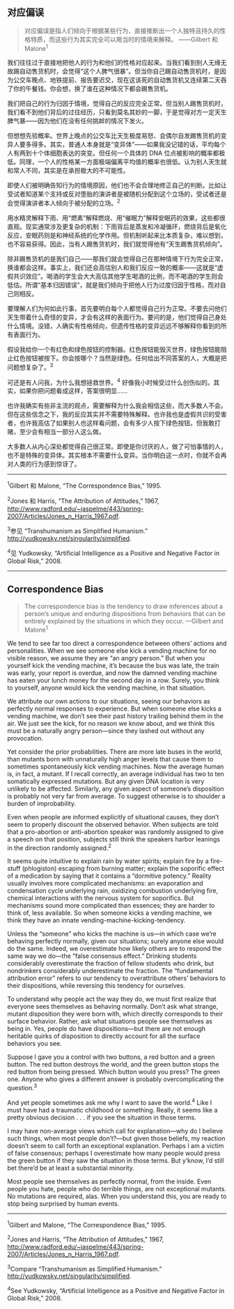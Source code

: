 ## 对应偏误

> 对应偏误是指人们倾向于根据某些行为，直接推断出一个人独特且持久的性格特质，而这些行为其实完全可以用当时的情境来解释。
> ——Gilbert 和 Malone<sup>1</sup>

我们往往过于直接地把他人的行为和他们的性格对应起来。当我们看到别人无缘无故踢自动售货机时，会觉得“这个人脾气很暴”。但当你自己踢自动售货机时，是因为公交车晚点、地铁提前、报告要迟交，现在这该死的自动售货机又连续第二天吞了你的午餐钱。你会想，换了谁在这种情况下都会踢售货机。

我们把自己的行为归因于情境，觉得自己的反应完全正常。但当别人踢售货机时，我们看不到他们背后的过往经历，只看到莫名其妙的一脚，于是觉得对方一定天生脾气暴——因为他们在没有任何挑衅的情况下发火。

但想想先验概率。世界上晚点的公交车比天生极度易怒、会偶尔自发踢售货机的变异人要多得多。其实，普通人本身就是“变异体”——如果我没记错的话，平均每个人有两到十个体细胞表达的突变。但任何一个具体的 DNA 位点被影响的概率都极低。同理，一个人的性格某一方面极端偏离平均值的概率也很低。认为别人天生就和常人不同，其实是在承担极大的不可能性。

即使人们被明确告知行为的情境原因，他们也不会合理地修正自己的判断。比如让受试者知道某个支持或反对堕胎的演讲者是被随机分配到这个立场的，受试者还是会觉得演讲者本人倾向于被分配的立场。<sup>2</sup>

用水精灵解释下雨、用“燃素”解释燃烧、用“催眠力”解释安眠药的效果，这些都很直观。现实通常涉及更复杂的机制：下雨背后是蒸发和冷凝循环，燃烧背后是氧化反应，安眠药则是和神经系统的化学作用。但机制听起来比本质复杂，难以想到，也不容易获得。因此，当有人踢售货机时，我们就觉得他有“天生踢售货机倾向”。

除非踢售货机的是我们自己——那我们就会觉得自己在那种情境下行为完全正常，换谁都会这样。事实上，我们还会高估别人和我们反应一致的概率——这就是“虚假共识效应”。喝酒的学生会大大高估其他学生喝酒的比例，而不喝酒的学生则会低估。所谓“基本归因错误”，就是我们倾向于把他人行为过度归因于性格，而对自己则相反。

要理解人们为何如此行事，首先要明白每个人都觉得自己行为正常。不要去问他们天生带着什么奇怪的变异，才会有这样的表面行为。要问的是，他们觉得自己身处什么情境。没错，人确实有性格倾向，但遗传性格的变异远远不够解释你看到的所有表面行为。

假设我给你一个有红色和绿色按钮的控制器。红色按钮能毁灭世界，绿色按钮能阻止红色按钮被按下。你会按哪个？当然是绿色。任何给出不同答案的人，大概是把问题想复杂了。<sup>3</sup>

可还是有人问我，为什么我想拯救世界。<sup>4</sup> 好像我小时候受过什么创伤似的。其实，如果你把问题看成这样，答案很明显……

也许我确实有些非主流的观点，需要解释为什么我会相信这些，而大多数人不会。但在这些信念之下，我的反应其实并不需要特殊解释。也许我也是虚假共识的受害者，也许我高估了如果别人也这样看问题，会有多少人按下绿色按钮。但我敢打赌，至少会有相当一部分人这么做。

大多数人从内心深处都觉得自己很正常。即使是你讨厌的人，做了可怕事情的人，也不是特殊的变异体。其实根本不需要什么变异。当你明白这一点时，你就不会再对人类的行为感到惊讶了。

---

<sup>1</sup>Gilbert 和 Malone, “The Correspondence Bias,” 1995.

<sup>2</sup>Jones 和 Harris, “The Attribution of Attitudes,” 1967, http://www.radford.edu/~jaspelme/443/spring-2007/Articles/Jones_n_Harris_1967.pdf.

<sup>3</sup>参见 “Transhumanism as Simplified Humanism.” http://yudkowsky.net/singularity/simplified.

<sup>4</sup>见 Yudkowsky, “Artificial Intelligence as a Positive and Negative Factor in Global Risk,” 2008.

---

## Correspondence Bias

> The correspondence bias is the tendency to draw inferences about a person’s unique and enduring dispositions from behaviors that can be entirely explained by the situations in which they occur.
> —Gilbert and Malone<sup>1</sup>

We tend to see far too direct a correspondence between others’ actions and personalities. When we see someone else kick a vending machine for no visible reason, we assume they are “an angry person.” But when you yourself kick the vending machine, it’s because the bus was late, the train was early, your report is overdue, and now the damned vending machine has eaten your lunch money for the second day in a row. Surely, you think to yourself, anyone would kick the vending machine, in that situation.

We attribute our own actions to our situations, seeing our behaviors as perfectly normal responses to experience. But when someone else kicks a vending machine, we don’t see their past history trailing behind them in the air. We just see the kick, for no reason we know about, and we think this must be a naturally angry person—since they lashed out without any provocation.

Yet consider the prior probabilities. There are more late buses in the world, than mutants born with unnaturally high anger levels that cause them to sometimes spontaneously kick vending machines. Now the average human is, in fact, a mutant. If I recall correctly, an average individual has two to ten somatically expressed mutations. But any given DNA location is very unlikely to be affected. Similarly, any given aspect of someone’s disposition is probably not very far from average. To suggest otherwise is to shoulder a burden of improbability.

Even when people are informed explicitly of situational causes, they don’t seem to properly discount the observed behavior. When subjects are told that a pro-abortion or anti-abortion speaker was randomly assigned to give a speech on that position, subjects still think the speakers harbor leanings in the direction randomly assigned.<sup>2</sup>

It seems quite intuitive to explain rain by water spirits; explain fire by a fire-stuff (phlogiston) escaping from burning matter; explain the soporific effect of a medication by saying that it contains a “dormitive potency.” Reality usually involves more complicated mechanisms: an evaporation and condensation cycle underlying rain, oxidizing combustion underlying fire, chemical interactions with the nervous system for soporifics. But mechanisms sound more complicated than essences; they are harder to think of, less available. So when someone kicks a vending machine, we think they have an innate vending-machine-kicking-tendency.

Unless the “someone” who kicks the machine is us—in which case we’re behaving perfectly normally, given our situations; surely anyone else would do the same. Indeed, we overestimate how likely others are to respond the same way we do—the “false consensus effect.” Drinking students considerably overestimate the fraction of fellow students who drink, but nondrinkers considerably underestimate the fraction. The “fundamental attribution error” refers to our tendency to overattribute others’ behaviors to their dispositions, while reversing this tendency for ourselves.

To understand why people act the way they do, we must first realize that everyone sees themselves as behaving normally. Don’t ask what strange, mutant disposition they were born with, which directly corresponds to their surface behavior. Rather, ask what situations people see themselves as being in. Yes, people do have dispositions—but there are not enough heritable quirks of disposition to directly account for all the surface behaviors you see.

Suppose I gave you a control with two buttons, a red button and a green button. The red button destroys the world, and the green button stops the red button from being pressed. Which button would you press? The green one. Anyone who gives a different answer is probably overcomplicating the question.<sup>3</sup>

And yet people sometimes ask me why I want to save the world.<sup>4</sup> Like I must have had a traumatic childhood or something. Really, it seems like a pretty obvious decision . . . if you see the situation in those terms.

I may have non-average views which call for explanation—why do I believe such things, when most people don’t?—but given those beliefs, my reaction doesn’t seem to call forth an exceptional explanation. Perhaps I am a victim of false consensus; perhaps I overestimate how many people would press the green button if they saw the situation in those terms. But y’know, I’d still bet there’d be at least a substantial minority.

Most people see themselves as perfectly normal, from the inside. Even people you hate, people who do terrible things, are not exceptional mutants. No mutations are required, alas. When you understand this, you are ready to stop being surprised by human events.

---

<sup>1</sup>Gilbert and Malone, “The Correspondence Bias,” 1995.

<sup>2</sup>Jones and Harris, “The Attribution of Attitudes,” 1967, http://www.radford.edu/~jaspelme/443/spring-2007/Articles/Jones_n_Harris_1967.pdf.

<sup>3</sup>Compare “Transhumanism as Simplified Humanism.” http://yudkowsky.net/singularity/simplified.

<sup>4</sup>See Yudkowsky, “Artificial Intelligence as a Positive and Negative Factor in Global Risk,” 2008.